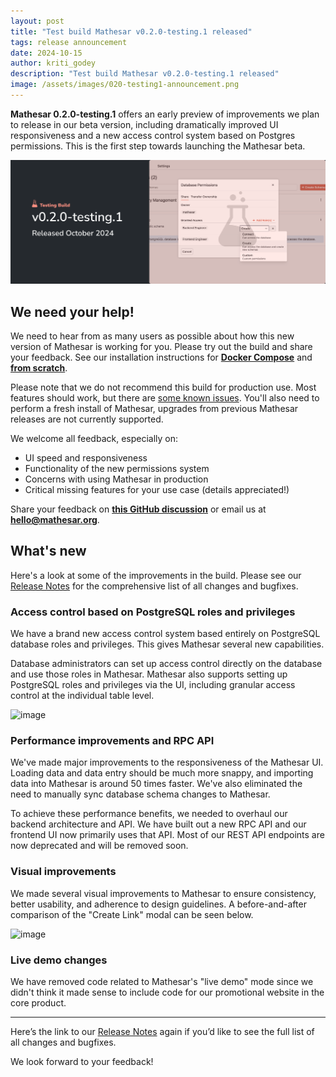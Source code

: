 ```yaml
---
layout: post
title: "Test build Mathesar v0.2.0-testing.1 released"
tags: release announcement
date: 2024-10-15
author: kriti_godey
description: "Test build Mathesar v0.2.0-testing.1 released"
image: /assets/images/020-testing1-announcement.png
---
```


**Mathesar 0.2.0-testing.1** offers an early preview of improvements we plan to release in our beta version, including dramatically improved UI responsiveness and a new access control system based on Postgres permissions. This is the first step towards launching the Mathesar beta.

![image](/assets/images/020-testing1-announcement.png)

## We need your help!

We need to hear from as many users as possible about how this new version of Mathesar is working for you. Please try out the build and share your feedback. See our installation instructions for **[Docker Compose](https://docs.mathesar.org/0.2.0-testing.1/installation/docker-compose/)** and **[from scratch](https://docs.mathesar.org/0.2.0-testing.1/installation/build-from-source/)**.

Please note that we do not recommend this build for production use. Most features should work, but there are [some known issues](https://github.com/mathesar-foundation/mathesar/milestone/78). You'll also need to perform a fresh install of Mathesar, upgrades from previous Mathesar releases are not currently supported.

We welcome all feedback, especially on:
- UI speed and responsiveness
- Functionality of the new permissions system
- Concerns with using Mathesar in production
- Critical missing features for your use case (details appreciated!)

Share your feedback on **[this GitHub discussion](https://github.com/mathesar-foundation/mathesar/discussions/3956)** or email us at **hello@mathesar.org**.

## What's new

Here's a look at some of the improvements in the build. Please see our [Release Notes](https://docs.mathesar.org/0.2.0-testing.1/releases/0.2.0-testing.1/) for the comprehensive list of all changes and bugfixes.

### Access control based on PostgreSQL roles and privileges

We have a brand new access control system based entirely on PostgreSQL database roles and privileges. This gives Mathesar several new capabilities. 

Database administrators can set up access control directly on the database and use those roles in Mathesar. Mathesar also supports setting up PostgreSQL roles and privileges via the UI, including granular access control at the individual table level.

![image](https://docs.mathesar.org/0.2.0-testing.1/assets/releases/0.2.0-testing.1/db-settings-collaborators.png)

### Performance improvements and RPC API

We've made major improvements to the responsiveness of the Mathesar UI. Loading data and data entry should be much more snappy, and importing data into Mathesar is around 50 times faster. We've also eliminated the need to manually sync database schema changes to Mathesar.

To achieve these performance benefits, we needed to overhaul our backend architecture and API. We have built out a new RPC API and our frontend UI now primarily uses that API. Most of our REST API endpoints are now deprecated and will be removed soon.

### Visual improvements

We made several visual improvements to Mathesar to ensure consistency, better usability, and adherence to design guidelines. A before-and-after comparison of the "Create Link" modal can be seen below.

![image](https://docs.mathesar.org/0.2.0-testing.1/assets/releases/0.2.0-testing.1/create-link-changes.png)

### Live demo changes

We have removed code related to Mathesar's "live demo" mode since we didn't think it made sense to include code for our promotional website in the core product.

---

Here’s the link to our [Release Notes](https://docs.mathesar.org/0.2.0-testing.1/releases/0.2.0-testing.1/) again if you’d like to see the full list of all changes and bugfixes.

We look forward to your feedback!

